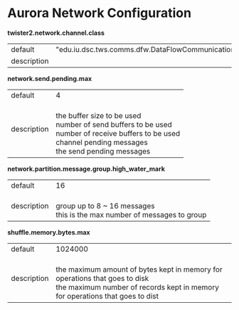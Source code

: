 # Aurora Network Configuration



**twister2.network.channel.class**
<table><tr><td>default</td><td>"edu.iu.dsc.tws.comms.dfw.DataFlowCommunication"</td><tr><td>description</td><td></td></table>

**network.send.pending.max**
<table><tr><td>default</td><td>4</td><tr><td>description</td><td><br/>the buffer size to be used<br/>number of send buffers to be used<br/>number of receive buffers to be used<br/>channel pending messages<br/>the send pending messages</td></table>

**network.partition.message.group.high_water_mark**
<table><tr><td>default</td><td>16</td><tr><td>description</td><td><br/>group up to 8 ~ 16 messages<br/>this is the max number of messages to group</td></table>

**shuffle.memory.bytes.max**
<table><tr><td>default</td><td>1024000</td><tr><td>description</td><td><br/>the maximum amount of bytes kept in memory for operations that goes to disk<br/>the maximum number of records kept in memory for operations that goes to dist</td></table>


